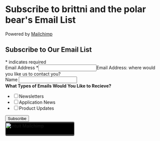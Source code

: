 # Subscribe to brittni and the polar bear's Email List

Powered by [Mailchimp](https://mailchimp.com/)

<div id="mc_embed_shell">
  
<div id="mc_embed_signup">
    <form action="https://linktr.us21.list-manage.com/subscribe/post?u=2c3fd4c38f742d500b2c8ae76&amp;id=4547f23077&amp;f_id=0066eee6f0" method="post" id="mc-embedded-subscribe-form" name="mc-embedded-subscribe-form" class="validate" target="_self" novalidate="">
        <div id="mc_embed_signup_scroll"><h2>Subscribe to Our Email List</h2>
            <div class="indicates-required"><span class="asterisk">*</span> indicates required</div>
            <div class="mc-field-group"><label for="mce-EMAIL">Email Address <span class="asterisk">*</span></label><input type="email" name="EMAIL" class="required email" id="mce-EMAIL" required="" value=""><span id="mce-EMAIL-HELPERTEXT" class="helper_text">Email Address: where would you like us to contact you?</span></div><div class="mc-field-group"><label for="mce-NAME">Name </label><input type="text" name="NAME" class=" text" id="mce-NAME" value=""></div><div class="mc-field-group input-group"><strong>What Types of Emails Would You Like to Recieve? </strong><ul><li><input type="checkbox" name="group[2037][1]" id="mce-group[2037]-2037-0" value=""><label for="mce-group[2037]-2037-0">Newsletters</label></li><li><input type="checkbox" name="group[2037][2]" id="mce-group[2037]-2037-1" value=""><label for="mce-group[2037]-2037-1">Application News</label></li><li><input type="checkbox" name="group[2037][4]" id="mce-group[2037]-2037-2" value=""><label for="mce-group[2037]-2037-2">Product Updates</label></li></ul></div>
        <div id="mce-responses" class="clear foot">
            <div class="response" id="mce-error-response" style="display: none;"></div>
            <div class="response" id="mce-success-response" style="display: none;"></div>
        </div>
    <div aria-hidden="true" style="position: absolute; left: -5000px;">
        /* real people should not fill this in and expect good things - do not remove this or risk form bot signups */
        <input type="text" name="b_2c3fd4c38f742d500b2c8ae76_4547f23077" tabindex="-1" value="">
    </div>
        <div class="optionalParent">
            <div class="clear foot">
                <input type="submit" name="subscribe" id="mc-embedded-subscribe" class="button" value="Subscribe">
                <p style="margin: 0px auto;"><a href="http://eepurl.com/iGEnc6" title="Mailchimp - email marketing made easy and fun"><span style="display: inline-block; background-color: black; border-radius: 4px;"><img class="refferal_badge" src="https://digitalasset.intuit.com/render/content/dam/intuit/mc-fe/en_us/images/intuit-mc-rewards-text-light.svg" alt="Intuit Mailchimp" style="width: 220px; height: 40px; display: flex; padding: 2px 0px; justify-content: center; align-items: center;"></span></a></p>
            </div>
        </div>
    </div>
</form>
</div>
</div>
